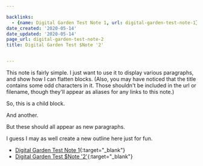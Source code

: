 ```yaml
---

backlinks:
  - {name: Digital Garden Test Note 1, url: digital-garden-test-note-1}
date_created: '2020-05-14'
date_updated: '2020-05-14'
page_url: digital-garden-test-note-2
title: Digital Garden Test $Note '2'


---
```




This note is fairly simple. I just want to use it to display various paragraphs, and show how I can flatten blocks. (Also, you may have noticed that the title contains some odd characters in it. Those shouldn't be included in the url or filename, though they'll appear as aliases for any links to this note.)

So, this is a child block. 

And another. 

But these should all appear as new paragraphs.

I guess I may as well create a new outline here just for fun.

- [Digital Garden Test Note 1](digital-garden-test-note-1){:target="_blank"}
- [Digital Garden Test $Note '2'](digital-garden-test-note-2){:target="_blank"}



